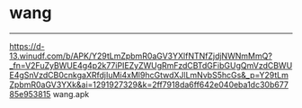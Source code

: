# wang
---
https://d-13.winudf.com/b/APK/Y29tLmZpbmR0aGV3YXlfNTNfZjdjNWNmMmQ?_fn=V2FuZyBWUE4g4p2k77iPIEZyZWUgRmFzdCBTdGFibGUgQmVzdCBWUE4gSnVzdCB0cnkgaXRfdjIuMi4xMl9hcGtwdXJlLmNvbS5hcGs&_p=Y29tLmZpbmR0aGV3YXk&ai=1291927329&k=2ff7918da6ff642e040eba1dc30b67785e953815 wang.apk
